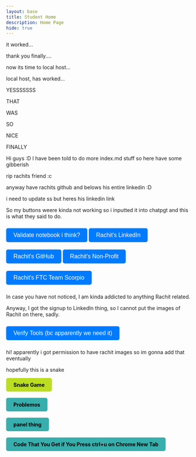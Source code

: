 ```yaml
---
layout: base
title: Student Home 
description: Home Page
hide: true
---
```


it worked...

thank you finally....

now its time to local host...

local host, has worked...

YESSSSSSS

THAT

WAS

SO

NICE

FINALLY

Hi guys :D
I have been told to do more index.md stuff so here have some gibberish

rip rachits friend :c

anyway have rachits github and belows his entire linkedin :D

i need to update ss but heres his linkedin link

So my buttons weere kinda not working so i inputted it into chatpgt and this is what they said to do.


<!DOCTYPE html>
<html lang="en">
<head>
  <meta charset="UTF-8">
  <meta name="viewport" content="width=device-width, initial-scale=1.0">
  <title>Buttons</title>
  <style>
    .button {
      display: inline-block;
      margin: 10px 0;
      text-decoration: none;
    }
    .button button {
      padding: 10px 20px;
      font-size: 16px;
      background-color: #007BFF;
      color: white;
      border: none;
      cursor: pointer;
      border-radius: 5px;
    }
    .button button:hover {
      background-color: #0056b3;
    }
  </style>
</head>
<body>
  <a href="https://github.com/xinjiav2/test2/blob/main/_notebooks/Foundation/B-tools_and_equipment/2023-08-22-devops_tools-verify.ipynb" target="_blank" class="button">
    <button>Validate notebook i think?</button>
  </a>

  <a href="https://www.linkedin.com/in/rachit-jaiswal-a534b5196" target="_blank" class="button">
    <button>Rachit's LinkedIn</button>
  </a>

  <a href="https://github.com/rachit-j" target="_blank" class="button">
    <button>Rachit's GitHub</button>
  </a>

  <a href="https://academicsandathleticsforall.org/team" target="_blank" class="button">
    <button>Rachit's Non-Profit</button>
  </a>

  <a href="https://ftcscorpio.com/2022-2023-members/" target="_blank" class="button">
    <button>Rachit's FTC Team Scorpio</button>
  </a>

  <p>In case you have not noticed, I am kinda addicted to anything Rachit related.</p>

  <p>Anyway, I got the signup to LinkedIn thing, so I cannot put the images of Rachit on there, sadly.</p>

  <a href="https://nighthawkcoders.github.io/portfolio_2025/devops/tools/verify" target="_blank" class="button">
    <button>Verify Tools (bc apparently we need it)</button>
  </a>
</body>
</html>

hi!
apparently i got permission to have rachit images
so im gonna add that eventually

hopefully this is a snake 

<div style="display: flex; flex-wrap: wrap; gap: 10px;">
    <a href="{{site.baseurl}}/snake" style="text-decoration: none;">
        <div style="background-color: #BBDE22; color: black; padding: 10px 20px; border-radius: 5px; font-weight: bold;">
            Snake Game
        </div>
     </a>
</div>

<br>

<div style="display: flex; flex-wrap: wrap; gap: 10px;">
    <a href="{{site.baseurl}}/problemos" style="text-decoration: none;">
        <div style="background-color: #38afad; color: black; padding: 10px 20px; border-radius: 5px; font-weight: bold;">
            Problemos
        </div>
     </a>
</div>

<br>


<div style="display: flex; flex-wrap: wrap; gap: 10px;">
    <a href="{{site.baseurl}}/sxc" style="text-decoration: none;">
        <div style="background-color: #38afad; color: black; padding: 10px 20px; border-radius: 5px; font-weight: bold;">
            panel thing
        </div>
     </a>
</div>

<br>

<div style="display: flex; flex-wrap: wrap; gap: 10px;">
    <a href="{{site.baseurl}}/ntps" style="text-decoration: none;">
        <div style="background-color: #38afad; color: black; padding: 10px 20px; border-radius: 5px; font-weight: bold;">
            Code That You Get if You Press ctrl+u on Chrome New Tab
        </div>
     </a>
</div>

<br>

